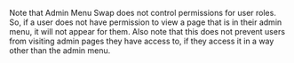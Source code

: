 Note that Admin Menu Swap does not control permissions for user roles. So, if a user does not have permission to view a page that is in their admin menu, it will not appear for them. Also note that this does not prevent users from visiting admin pages they have access to, if they access it in a way other than the admin menu.